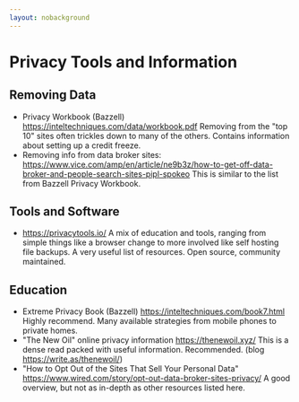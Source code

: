 ```yaml
---
layout: nobackground
---
```


# Privacy Tools and Information

## Removing Data

- Privacy Workbook (Bazzell) https://inteltechniques.com/data/workbook.pdf Removing from the "top 10" sites often trickles down to many of the others. Contains information about setting up a credit freeze.
- Removing info from data broker sites: https://www.vice.com/amp/en/article/ne9b3z/how-to-get-off-data-broker-and-people-search-sites-pipl-spokeo This is similar to the list from Bazzell Privacy Workbook.

## Tools and Software

- https://privacytools.io/ A mix of education and tools, ranging from simple things like a browser change to more involved like self hosting file backups. A very useful list of resources. Open source, community maintained.

## Education

- Extreme Privacy Book (Bazzell) https://inteltechniques.com/book7.html Highly recommend. Many available strategies from mobile phones to private homes.
- "The New Oil" online privacy information https://thenewoil.xyz/ This is a dense read packed with useful information. Recommended. (blog https://write.as/thenewoil/)
- "How to Opt Out of the Sites That Sell Your Personal Data" https://www.wired.com/story/opt-out-data-broker-sites-privacy/ A good overview, but not as in-depth as other resources listed here.
